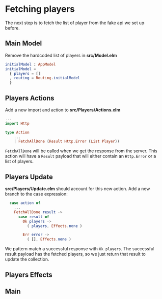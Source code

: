 # Fetching players

The next step is to fetch the list of player from the fake api we set up before.

## Main Model

Remove the hardcoded list of players in __src/Model.elm__

```elm
initialModel : AppModel
initialModel =
  { players = []
  , routing = Routing.initialModel
  }
```

## Players Actions

Add a new import and action to __src/Players/Actions.elm__

```elm
...
import Http

type Action
    ...
    | FetchAllDone (Result Http.Error (List Player))
```

`FetchAllDone` will be called when we get the response from the server. This action will have a `Result` payload that will either contain an `Http.Error` or a list of players.

## Players Update

__src/Players/Update.elm__ should account for this new action. Add a new branch to the case expression:

```elm
  case action of
    ...
    FetchAllDone result ->
      case result of
        Ok players ->
          ( players, Effects.none )

        Err error ->
          ( [], Effects.none )
```

We pattern match a successful response with `Ok players`. The successful result payload has the fetched players, so we just return that result to update the collection.

## Players Effects



## Main